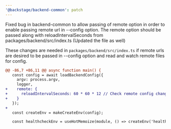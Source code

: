 ```yaml
---
'@backstage/backend-common': patch
---
```


Fixed bug in backend-common to allow passing of remote option in order to enable passing remote url in --config option. The remote option should be passed along with reloadIntervalSeconds from packages/backend/src/index.ts (Updated the file as well)

These changes are needed in `packages/backend/src/index.ts` if remote urls are desired to be passed in --config option and read and watch remote files for config.

```diff
@@ -86,7 +86,11 @@ async function main() {
   const config = await loadBackendConfig({
     argv: process.argv,
     logger,
+    remote: {
+      reloadIntervalSeconds: 60 * 60 * 12 // Check remote config changes every 12 hours. Change to your desired interval in seconds
+    }
   });
+
   const createEnv = makeCreateEnv(config);

   const healthcheckEnv = useHotMemoize(module, () => createEnv('healthcheck'));
```
